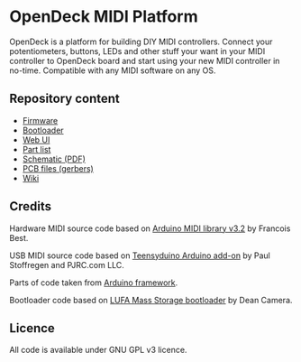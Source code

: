# OpenDeck MIDI Platform

OpenDeck is a platform for building DIY MIDI controllers. Connect your potentiometers, buttons, LEDs and other stuff your want in your MIDI controller
to OpenDeck board and start using your new MIDI controller in no-time. Compatible with any MIDI software on any OS.

## Repository content
* [Firmware](https://github.com/paradajz/OpenDeck/tree/master/src/firmware)
* [Bootloader](https://github.com/paradajz/OpenDeck/tree/master/src/bootloader)
* [Web UI](https://github.com/paradajz/OpenDeck/tree/master/src/webmidi)
* [Part list](https://github.com/paradajz/OpenDeck/blob/master/schematics/part_list.csv)
* [Schematic (PDF)](https://github.com/paradajz/OpenDeck/blob/master/schematics/OpenDeck-r1.pdf)
* [PCB files (gerbers)](https://github.com/paradajz/OpenDeck/tree/master/schematics/gerbers)
* [Wiki](https://github.com/paradajz/OpenDeck/wiki)

## Credits
Hardware MIDI source code based on [Arduino MIDI library v3.2](https://github.com/FortySevenEffects/arduino_midi_library/releases/tag/3.2) by Francois Best.

USB MIDI source code based on [Teensyduino Arduino add-on](http://www.pjrc.com/teensy/teensyduino.html) by Paul Stoffregen and PJRC.com LLC.

Parts of code taken from [Arduino framework](https://github.com/arduino/Arduino).

Bootloader code based on [LUFA Mass Storage bootloader](http://www.fourwalledcubicle.com/LUFA.php) by Dean Camera.

## Licence
All code is available under GNU GPL v3 licence.